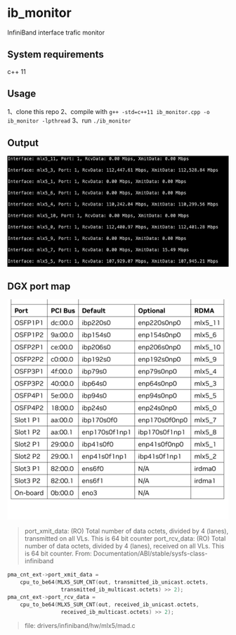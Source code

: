 # ib_monitor

InfiniBand interface trafic monitor

## System requirements

c++ 11

## Usage

1、clone this repo
2、compile with `g++ -std=c++11 ib_monitor.cpp -o ib_monitor -lpthread`
3、run `./ib_monitor`

## Output

![ib monitor](https://github.com/kooqi/ib_monitor/blob/main/image/ib_monitor.png?raw=true "ib monitor")

## DGX port map

![port map ](https://github.com/kooqi/ib_monitor/blob/main/image/map.png?raw=true "port map")

> port_xmit_data: (RO) Total number of data octets, divided by 4 (lanes), transmitted on all VLs. This is 64 bit counter
port_rcv_data: (RO) Total number of data octets, divided by 4 (lanes), received on all VLs. This is 64 bit counter.
> From:  Documentation/ABI/stable/sysfs-class-infiniband

``` c++
pma_cnt_ext->port_xmit_data =
    cpu_to_be64(MLX5_SUM_CNT(out, transmitted_ib_unicast.octets,
                 transmitted_ib_multicast.octets) >> 2);
pma_cnt_ext->port_rcv_data =
    cpu_to_be64(MLX5_SUM_CNT(out, received_ib_unicast.octets,
                 received_ib_multicast.octets) >> 2);
```

> file: drivers/infiniband/hw/mlx5/mad.c